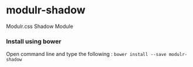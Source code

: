 # modulr-shadow

Modulr.css Shadow Module

### Install using bower
Open command line and type the following : ``` bower install --save modulr-shadow ```
